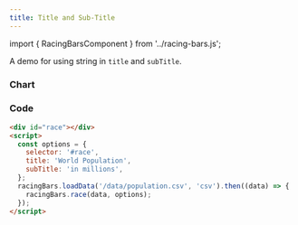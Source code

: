 ```yaml
---
title: Title and Sub-Title
---
```


import { RacingBarsComponent } from '../racing-bars.js';

A demo for using string in `title` and `subTitle`.

<!--truncate-->

### Chart

<div className="gallery">
  <RacingBarsComponent
    dataUrl="/data/population.csv"
    dataType="csv"
    title="World Population"
    subTitle="in millions"
  />
</div>

### Code

```html {5,6}
<div id="race"></div>
<script>
  const options = {
    selector: '#race',
    title: 'World Population',
    subTitle: 'in millions',
  };
  racingBars.loadData('/data/population.csv', 'csv').then((data) => {
    racingBars.race(data, options);
  });
</script>
```
